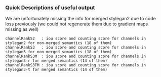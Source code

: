 ### Quick Descriptions of useful output
We are unfortunately missing the info for merged stylegan2 due to code loss previously (we could not regenerate them due to gradient maps missing as well)

```
channelRankS2   : iou score and counting score for channels in stylegan2 for non-merged semantics (18 of them)
channelRankS3   : iou score and counting score for channels in stylegan3 for non-merged semantics (18 of them)
channelRankS3M  : iou score and counting score for channels in stylegan3-r for merged semantics (14 of them)
channelRankS3TM : iou score and counting score for channels in stylegan3-t for merged semantics (14 of them)
```
